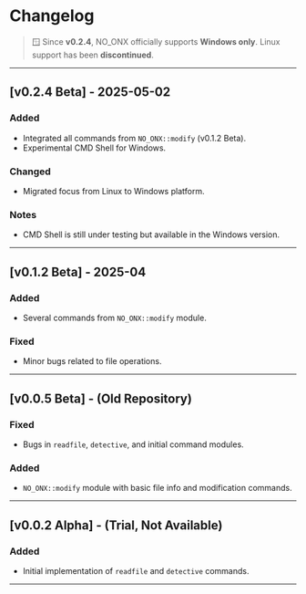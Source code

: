 # Changelog
> 🪟 Since **v0.2.4**, NO_ONX officially supports **Windows only**. Linux support has been **discontinued**.

---

## [v0.2.4 Beta] - 2025-05-02
### Added
- Integrated all commands from `NO_ONX::modify` (v0.1.2 Beta).
- Experimental CMD Shell for Windows.

### Changed
- Migrated focus from Linux to Windows platform.

### Notes
- CMD Shell is still under testing but available in the Windows version.

---

## [v0.1.2 Beta] - 2025-04
### Added
- Several commands from `NO_ONX::modify` module.

### Fixed
- Minor bugs related to file operations.

---

## [v0.0.5 Beta] - (Old Repository)
### Fixed
- Bugs in `readfile`, `detective`, and initial command modules.

### Added
- `NO_ONX::modify` module with basic file info and modification commands.

---

## [v0.0.2 Alpha] - (Trial, Not Available)
### Added
- Initial implementation of `readfile` and `detective` commands.

---
